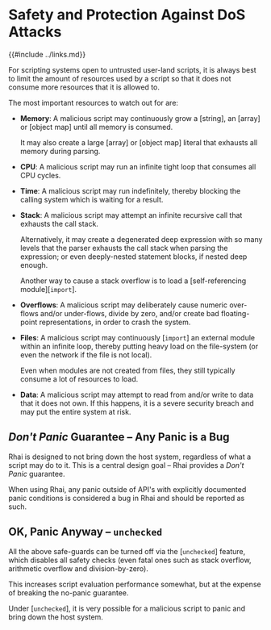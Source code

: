 Safety and Protection Against DoS Attacks
========================================

{{#include ../links.md}}

For scripting systems open to untrusted user-land scripts, it is always best to limit the amount of
resources used by a script so that it does not consume more resources that it is allowed to.

The most important resources to watch out for are:

* **Memory**: A malicious script may continuously grow a [string], an [array] or [object map] until all memory is consumed.

  It may also create a large [array] or [object map] literal that exhausts all memory during parsing.

* **CPU**: A malicious script may run an infinite tight loop that consumes all CPU cycles.

* **Time**: A malicious script may run indefinitely, thereby blocking the calling system which is waiting for a result.

* **Stack**: A malicious script may attempt an infinite recursive call that exhausts the call stack.

  Alternatively, it may create a degenerated deep expression with so many levels that the parser exhausts the call stack
  when parsing the expression; or even deeply-nested statement blocks, if nested deep enough.

  Another way to cause a stack overflow is to load a [self-referencing module][`import`].

* **Overflows**: A malicious script may deliberately cause numeric over-flows and/or under-flows, divide by zero, and/or
  create bad floating-point representations, in order to crash the system.

* **Files**: A malicious script may continuously [`import`] an external module within an infinite loop,
  thereby putting heavy load on the file-system (or even the network if the file is not local).

  Even when modules are not created from files, they still typically consume a lot of resources to load.

* **Data**: A malicious script may attempt to read from and/or write to data that it does not own. If this happens,
  it is a severe security breach and may put the entire system at risk.


_Don't Panic_ Guarantee &ndash; Any Panic is a Bug
-------------------------------------------------

Rhai is designed to not bring down the host system, regardless of what a script may do to it.
This is a central design goal &ndash; Rhai provides a _Don't Panic_ guarantee.

When using Rhai, any panic outside of API's with explicitly documented panic conditions is
considered a bug in Rhai and should be reported as such.


OK, Panic Anyway &ndash; `unchecked`
-----------------------------------

All the above safe-guards can be turned off via the [`unchecked`] feature, which disables all safety
checks (even fatal ones such as stack overflow, arithmetic overflow and division-by-zero).

This increases script evaluation performance somewhat, but at the expense of breaking the no-panic guarantee.

Under [`unchecked`], it is very possible for a malicious script to panic and bring down the host system.
